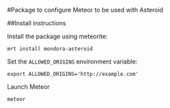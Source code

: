 #Package to configure Meteor to be used with Asteroid

##Install instructions

Install the package using meteorite:

    mrt install mondora-asteroid
    
Set the `ALLOWED_ORIGINS` environment variable:

    export ALLOWED_ORIGINS='http://example.com'

Launch Meteor

    meteor
